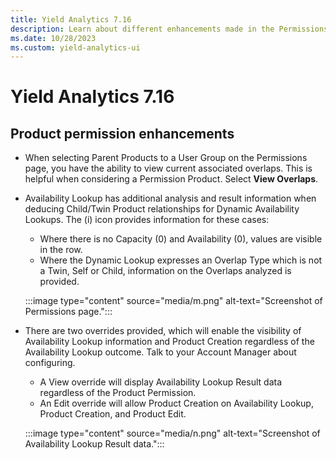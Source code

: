 ```yaml
---
title: Yield Analytics 7.16
description: Learn about different enhancements made in the Permissions page.
ms.date: 10/28/2023
ms.custom: yield-analytics-ui
---
```


# Yield Analytics 7.16

## Product permission enhancements

- When selecting Parent Products to a User Group on the Permissions page, you have the ability to view current associated overlaps. This is helpful when considering a Permission Product. Select **View Overlaps**.
- Availability Lookup has additional analysis and result information when deducing Child/Twin Product relationships for Dynamic Availability Lookups. The (i) icon provides information for these cases:
  - Where there is no Capacity (0) and Availability (0), values are visible in the row.
  - Where the Dynamic Lookup expresses an Overlap Type which is not a Twin, Self or Child, information on the Overlaps analyzed is provided.

  :::image type="content" source="media/m.png" alt-text="Screenshot of Permissions page.":::

- There are two overrides provided, which will enable the visibility of Availability Lookup information and Product Creation regardless of the Availability Lookup outcome. Talk to your Account Manager about configuring.
  - A View override will display Availability Lookup Result data regardless of the Product Permission.
  - An Edit override will allow Product Creation on Availability Lookup, Product Creation, and Product Edit.

  :::image type="content" source="media/n.png" alt-text="Screenshot of Availability Lookup Result data.":::

